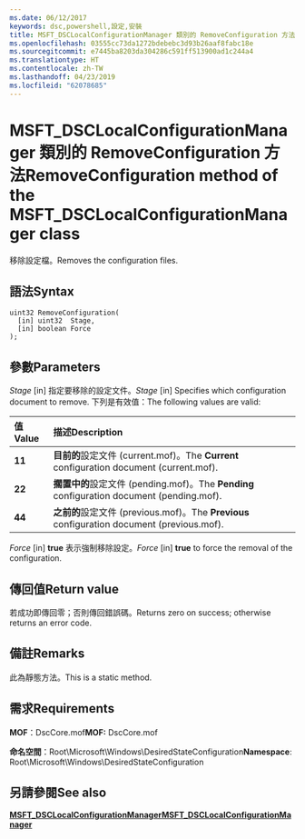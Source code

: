 ```yaml
---
ms.date: 06/12/2017
keywords: dsc,powershell,設定,安裝
title: MSFT_DSCLocalConfigurationManager 類別的 RemoveConfiguration 方法
ms.openlocfilehash: 03555cc73da1272bdebebc3d93b26aaf8fabc18e
ms.sourcegitcommit: e7445ba8203da304286c591ff513900ad1c244a4
ms.translationtype: HT
ms.contentlocale: zh-TW
ms.lasthandoff: 04/23/2019
ms.locfileid: "62078685"
---
```

# <a name="removeconfiguration-method-of-the-msftdsclocalconfigurationmanager-class"></a><span data-ttu-id="19042-103">MSFT_DSCLocalConfigurationManager 類別的 RemoveConfiguration 方法</span><span class="sxs-lookup"><span data-stu-id="19042-103">RemoveConfiguration method of the MSFT_DSCLocalConfigurationManager class</span></span>

<span data-ttu-id="19042-104">移除設定檔。</span><span class="sxs-lookup"><span data-stu-id="19042-104">Removes the configuration files.</span></span>

## <a name="syntax"></a><span data-ttu-id="19042-105">語法</span><span class="sxs-lookup"><span data-stu-id="19042-105">Syntax</span></span>

```mof
uint32 RemoveConfiguration(
  [in] uint32  Stage,
  [in] boolean Force
);
```

## <a name="parameters"></a><span data-ttu-id="19042-106">參數</span><span class="sxs-lookup"><span data-stu-id="19042-106">Parameters</span></span>

<span data-ttu-id="19042-107">*Stage* \[in\] 指定要移除的設定文件。</span><span class="sxs-lookup"><span data-stu-id="19042-107">*Stage* \[in\] Specifies which configuration document to remove.</span></span> <span data-ttu-id="19042-108">下列是有效值：</span><span class="sxs-lookup"><span data-stu-id="19042-108">The following values are valid:</span></span>

|<span data-ttu-id="19042-109">值</span><span class="sxs-lookup"><span data-stu-id="19042-109">Value</span></span> |<span data-ttu-id="19042-110">描述</span><span class="sxs-lookup"><span data-stu-id="19042-110">Description</span></span> |
|:--- |:---|
|<span data-ttu-id="19042-111">**1**</span><span class="sxs-lookup"><span data-stu-id="19042-111">**1**</span></span> | <span data-ttu-id="19042-112">**目前的**設定文件 (current.mof)。</span><span class="sxs-lookup"><span data-stu-id="19042-112">The **Current** configuration document (current.mof).</span></span> |
|<span data-ttu-id="19042-113">**2**</span><span class="sxs-lookup"><span data-stu-id="19042-113">**2**</span></span> | <span data-ttu-id="19042-114">**擱置中的**設定文件 (pending.mof)。</span><span class="sxs-lookup"><span data-stu-id="19042-114">The **Pending** configuration document (pending.mof).</span></span>  |
|<span data-ttu-id="19042-115">**4**</span><span class="sxs-lookup"><span data-stu-id="19042-115">**4**</span></span> | <span data-ttu-id="19042-116">**之前的**設定文件 (previous.mof)。</span><span class="sxs-lookup"><span data-stu-id="19042-116">The **Previous** configuration document (previous.mof).</span></span> |

<span data-ttu-id="19042-117">*Force* \[in\] **true** 表示強制移除設定。</span><span class="sxs-lookup"><span data-stu-id="19042-117">*Force* \[in\] **true** to force the removal of the configuration.</span></span>

## <a name="return-value"></a><span data-ttu-id="19042-118">傳回值</span><span class="sxs-lookup"><span data-stu-id="19042-118">Return value</span></span>

<span data-ttu-id="19042-119">若成功即傳回零；否則傳回錯誤碼。</span><span class="sxs-lookup"><span data-stu-id="19042-119">Returns zero on success; otherwise returns an error code.</span></span>

## <a name="remarks"></a><span data-ttu-id="19042-120">備註</span><span class="sxs-lookup"><span data-stu-id="19042-120">Remarks</span></span>

<span data-ttu-id="19042-121">此為靜態方法。</span><span class="sxs-lookup"><span data-stu-id="19042-121">This is a static method.</span></span>

## <a name="requirements"></a><span data-ttu-id="19042-122">需求</span><span class="sxs-lookup"><span data-stu-id="19042-122">Requirements</span></span>

<span data-ttu-id="19042-123">**MOF**：DscCore.mof</span><span class="sxs-lookup"><span data-stu-id="19042-123">**MOF:** DscCore.mof</span></span>

<span data-ttu-id="19042-124">**命名空間**：Root\Microsoft\Windows\DesiredStateConfiguration</span><span class="sxs-lookup"><span data-stu-id="19042-124">**Namespace**: Root\Microsoft\Windows\DesiredStateConfiguration</span></span>

## <a name="see-also"></a><span data-ttu-id="19042-125">另請參閱</span><span class="sxs-lookup"><span data-stu-id="19042-125">See also</span></span>

[<span data-ttu-id="19042-126">**MSFT_DSCLocalConfigurationManager**</span><span class="sxs-lookup"><span data-stu-id="19042-126">**MSFT_DSCLocalConfigurationManager**</span></span>](msft-dsclocalconfigurationmanager.md)